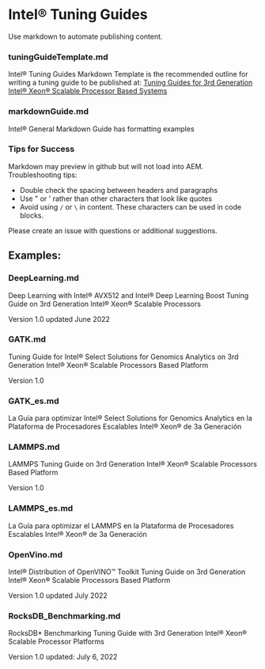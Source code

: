 # Intel® Tuning Guides

Use markdown to automate publishing content.

### tuningGuideTemplate.md

Intel® Tuning Guides Markdown Template is the recommended outline for writing a tuning guide to be published at:  [Tuning Guides for 3rd Generation Intel® Xeon® Scalable Processor Based Systems](https://www.intel.com/content/www/us/en/developer/articles/guide/xeon-performance-tuning-and-solution-guides.html#gs.z4jutl)

### markdownGuide.md

Intel® General Markdown Guide has formatting examples

### Tips for Success

Markdown may preview in github but will not load into AEM.  Troubleshooting tips:

- Double check the spacing between headers and paragraphs
- Use " or ' rather than other characters that look like quotes
- Avoid using `/` or `\` in content.  These characters can be used in code blocks.  

Please create an issue with questions or additional suggestions.


## Examples:

### DeepLearning.md

Deep Learning with Intel® AVX512 and Intel® Deep Learning Boost Tuning Guide on 3rd Generation Intel® Xeon® Scalable Processors

Version 1.0 updated June 2022

### GATK.md

Tuning Guide for Intel® Select Solutions for Genomics Analytics on 3rd Generation Intel® Xeon® Scalable Processors Based Platform

Version 1.0

### GATK_es.md

La Guía para optimizar Intel® Select Solutions for Genomics Analytics en la Plataforma de Procesadores Escalables Intel® Xeon® de 3a Generación

### LAMMPS.md

LAMMPS Tuning Guide on 3rd Generation Intel® Xeon® Scalable Processors Based Platform

Version 1.0 

### LAMMPS_es.md

La Guía para optimizar el LAMMPS en la Plataforma de Procesadores Escalables Intel®️ Xeon®️ de 3a Generación

### OpenVino.md

Intel® Distribution of OpenVINO™ Toolkit Tuning Guide on 3rd Generation Intel® Xeon® Scalable Processors Based Platform

Version 1.0 updated July 2022

### RocksDB_Benchmarking.md

RocksDB* Benchmarking Tuning Guide with 3rd Generation Intel® Xeon® Scalable Processor Platforms

Version 1.0 updated: July 6, 2022


